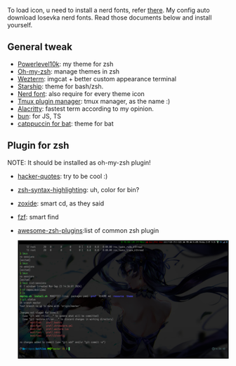 To load icon, u need to install a nerd fonts, refer [there](https://www.nerdfonts.com/font-downloads). My config auto download Iosevka nerd fonts.
Read those documents below and install yourself.

## General tweak

- [Powerlevel10k](https://github.com/romkatv/powerlevel10k.git): my theme for zsh
- [Oh-my-zsh](https://github.com/ohmyzsh/ohmyzsh.git): manage themes in zsh
- [Wezterm](https://wezfurlong.org/wezterm/installation.html): imgcat + better custom appearance terminal
- [Starship](https://github.com/starship/starship.git): theme for bash/zsh.
- [Nerd font](https://www.nerdfonts.com/font-downloads): also require for every theme icon
- [Tmux plugin manager](https://github.com/tmux-plugins/tpm.git): tmux manager, as the name :)
- [Alacritty](https://github.com/alacritty/alacritty/blob/master/INSTALL.md): fastest term according to my opinion.
- [bun](https://github.com/oven-sh/bun): for JS, TS
- [catppuccin for bat](https://github.com/catppuccin/bat/tree/d714cc1d358ea51bfc02550dabab693f70cccea0): theme for bat

## Plugin for zsh

NOTE: It should be installed as oh-my-zsh plugin!

- [hacker-quotes](https://github.com/oldratlee/hacker-quotes?tab=readme-ov-file): try to be cool :)
- [zsh-syntax-highlighting](https://github.com/zsh-users/zsh-syntax-highlighting/blob/master/INSTALL.md): uh, color for bin?
- [zoxide](https://github.com/ajeetdsouza/zoxide): smart cd, as they said
- [fzf](https://github.com/junegunn/fzf?tab=readme-ov-file#setting-up-shell-integration): smart find
- [awesome-zsh-plugins](https://github.com/unixorn/awesome-zsh-plugins?tab=readme-ov-file#ansible-role-zsh):list of common zsh plugin

  <img src="../resource/shell.png" alt="terminal picture" />
